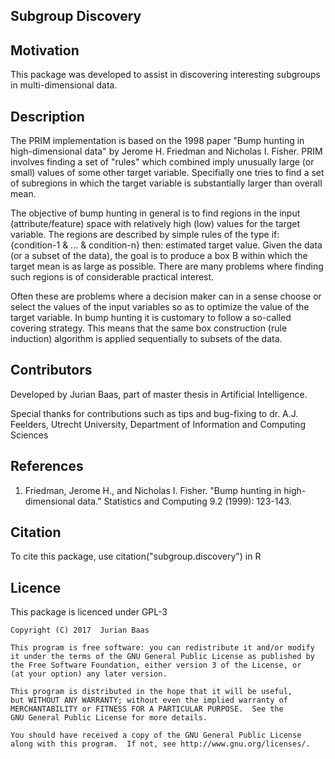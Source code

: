 ## Subgroup Discovery

## Motivation

This package was developed to assist in discovering interesting subgroups in multi-dimensional data. 

## Description

The PRIM implementation is based on the 1998 paper "Bump hunting in high-dimensional data" by Jerome H. Friedman and Nicholas I. Fisher. PRIM involves finding a set of "rules" which combined imply unusually large (or small) values of some other target variable. Specifially one tries to find a set of subregions in which the target variable is substantially larger than overall mean. 

The objective of bump hunting in general is to find regions in the input (attribute/feature) space with relatively high (low) values for the target variable. The regions are described by simple rules of the type if: {condition-1 & ... & condition-n} then: estimated target value. Given the data (or a subset of the data), the goal is to produce a box B within which the target mean is as large as possible. There are many problems where finding such regions is of considerable practical interest.  

Often these are problems where a decision maker can in a sense choose or select the values of the input variables so as to optimize the value of the target variable. In bump hunting it is customary to follow a so-called covering strategy. This means that the same box construction (rule induction) algorithm is applied sequentially to subsets of the data.

## Contributors

Developed by Jurian Baas, part of master thesis in Artificial Intelligence.

Special thanks for contributions such as tips and bug-fixing to dr. A.J. Feelders, Utrecht University, Department of Information and Computing Sciences

## References

1. Friedman, Jerome H., and Nicholas I. Fisher. "Bump hunting in high-dimensional data." Statistics and Computing 9.2 (1999): 123-143.

## Citation

To cite this package, use citation("subgroup.discovery") in R

## Licence

This package is licenced under GPL-3

    Copyright (C) 2017  Jurian Baas

    This program is free software: you can redistribute it and/or modify
    it under the terms of the GNU General Public License as published by
    the Free Software Foundation, either version 3 of the License, or
    (at your option) any later version.

    This program is distributed in the hope that it will be useful,
    but WITHOUT ANY WARRANTY; without even the implied warranty of
    MERCHANTABILITY or FITNESS FOR A PARTICULAR PURPOSE.  See the
    GNU General Public License for more details.

    You should have received a copy of the GNU General Public License
    along with this program.  If not, see http://www.gnu.org/licenses/.


